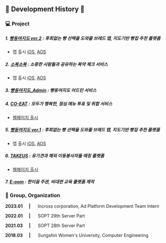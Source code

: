 ## 🌈 Development History 🌈

### 💻 Project

##### 1. [빵동여지도 ver.2]() : 후회없는 빵 선택을 도와줄 브레드 맵, 지도기반 빵집 추천 플랫폼
- 앱 출시 [iOS](), [AOS]()
##### 2. [소복소복]() : 소중한 사람들과 공유하는 복약 체크 서비스
- 앱 출시 [iOS](), [AOS]()
##### 3. [빵동여지도_Admin]() : 빵동여지도 어드민 서비스
##### 4. [CO-EAT]() : 모두가 행복한, 점심 메뉴 투표 및 취합 서비스
- [웹페이지 출시](https://www.coeat.site)
##### 5. [빵동여지도 ver.1]() : 후회없는 빵 선택을 도와줄 브레드 맵, 지도기반 빵집 추천 플랫폼
- 앱 출시 [iOS](), [AOS]()
##### 6. [TAKEUS]() : 유기견과 해외 이동봉사자들 매칭 플랫폼
- [웹페이지 출시](https://www.take-us.kr)
##### 7. [E-oom](https://github.com/kanghanhee/E-oom) : 한이음 주관, 비대면 교육 플랫폼 제작

### 🏢 Group, Organization

**2023.01 &nbsp;&nbsp;&nbsp;&nbsp;&nbsp;|**&nbsp;&nbsp;&nbsp;&nbsp;&nbsp; Incross corporation, Ad Platform Development Team Intern

**2022.01 &nbsp;&nbsp;&nbsp;&nbsp;&nbsp;|**&nbsp;&nbsp;&nbsp;&nbsp;&nbsp; SOPT 29th Server Part

**2021.03 &nbsp;&nbsp;&nbsp;&nbsp;&nbsp;|**&nbsp;&nbsp;&nbsp;&nbsp;&nbsp; SOPT 28th Server Part

**2018.03 &nbsp;&nbsp;&nbsp;&nbsp;&nbsp;|**&nbsp;&nbsp;&nbsp;&nbsp;&nbsp; Sungshin Women's University, Computer Engineering
